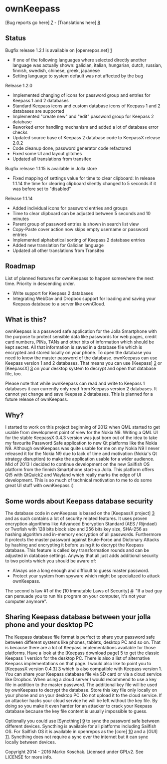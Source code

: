 ownKeepass
==========

[Bug reports go here] [7] - [Translations here] [8]

Status
------

Bugfix release 1.2.1 is available on [openrepos.net] [1]
* If one of the following languages where selected directly another language was actually shown: galician, italian, hungarian, dutch, russian, finnish, swedish, chinese, greek, japanese
* Setting language to system default was not affected by the bug

Release 1.2.0
* Implemented changing of icons for password group and entries for Keepass 1 and 2 databases
* Standard Keepass icons and custom database icons of Keepass 1 and 2 databases are supported
* Implemented "create new" and "edit" password group for Keepass 2 database
* Reworked error handling mechanism and added a lot of database error checks
* Updated source base of Keepass 2 database code to KeepassX release 2.0.2
* Code cleanup done, password generator code refactored
* Fixed some UI and layout glitches
* Updated all translations from transifex

Bugfix release 1.1.15 is available in Jolla store
* Fixed mapping of settings value for time to clear clipboard: In release 1.1.14 the time for clearing clipboard silently changed to 5 seconds if it was before set to "disabled"

Release 1.1.14
* Added individual icons for password entries and groups
* Time to clear clipboard can be adjusted between 5 seconds and 10 minutes
* Parent group of password entries is shown in search list view
* Copy-Paste cover action now skips empty username or password entries
* Implemented alphabetical sorting of Keepass 2 database entries
* Added new translation for Galician language 
* Updated all other translations from Transifex

Roadmap
-------

List of planned features for ownKeepass to happen somewhere the next time. Priority
in descending order.

*   Write support for Keepass 2 databases
*   Integrating WebDav and Dropbox support for loading and saving your Keepass database to a server like ownCloud.


What is this?
-------------

ownKeepass is a password safe application for the Jolla Smartphone with the purpose to
protect sensible data like passwords for web pages, credit card numbers,
PINs, TANs and other bits of information which should be kept secret. All that information
is saved in a database file which is encrypted and stored locally on your phone. To open
the database you need to know the master password of the database. ownKeepass can use Keepass
version 1 and 2 databases. That means you can use [Keepass] [2] or [KeepassX] [3] on your desktop 
system to decrypt and open that database file, too.

Please note that while ownKeepass can read and write to Keepass 1 databases it can currently only
read from Keepass version 2 databases. It cannot yet change and save Keepass 2 databases.
This is planned for a future release of ownKeepass.

Why?
----

I started to work on this project beginning of 2012 when QML started to get usable from development point
of view for the Nokia N9. Writing a QML UI for the stable KeepassX 0.4.3 version was just born out of the
idea to take my favourite Password Safe application to new Qt platforms like the Nokia N9. Although
ownKeepass was quite usable for me on my Nokia N9 I never released it for the Nokia N9 due to lack of
time and motivation (Nokia's Qt strategy disruption) to make the application usable for a wider audience.
Mid of 2013 I decided to continue development on the new Sailfish OS platform from the finnish Smartphone
start-up Jolla. This platform offers Qt5 with QtQuick2 and Wayland which really marks the edge of UI
development. This is so much of technical motivation to me to do some great UI stuff with ownKeepass :)

Some words about Keepass database security
------------------------------------------

The database code in ownKeepass is based on the [KeepassX project] [3] and as such contains a lot of
security related features. It uses proven encryption algorithms like Advanced Encryption Standard
(AES / Rijndael) or Twofish with 128 bits block size and 256 bits key size, SHA-256 as hashing
algorithm and in-memory encryption of all passwords. Furthermore it protects the master
password against Brute-Force and Dictonary Attacks by hashing and encrypting it before
using it to decrypt the Keepass database. This feature is called key transformation rounds and can be
adjusted in database settings. Anyway that all just adds additional security to two points which
you should be aware of:

*   Always use a long enough and difficult to guess master password.
*   Protect your system from spyware which might be specialized to attack ownKeepass.

The second is law #1 of the [10 Immutable Laws of Security] [4]: "If a bad guy can persuade you to run
his program on your computer, it's not your computer anymore".

Sharing Keepass database between your jolla phone and your desktop PC
---------------------------------------------------------------------

The Keepass database file format is perfect to share your password safe between different
systems like phones, tablets, desktop PC and so on. That is because there are a lot of Keepass
implementations available for those platforms. Have a look at the [Keepass download page] [5] to get the classic Keepass 1
version for the desktop PC. There is also a list of alternative Keepass implementations on that page.
I would also like to point you to [KeepassX version 0.4.3] [3] which is also
compatible with Keepass version 1.
You can share your Keepass database file via SD card or via a cloud service like Dropbox.
When using a cloud server I would recommend to use a key file in addition to the master password.
The additional key file will be used by ownKeepass to decrypt the database. Store this key file
only locally on your phone and on your desktop PC. Do not upload it to the cloud service. If an attacker
hacks your cloud service he will be left without the key file. By doing so you make it even
harder for an attacker to crack your Keepass database because the key file content is usually
impossible to guess.

Optionally you could use [Syncthing] [9] to sync the password safe between different devices. Syncthing is available for
all platforms including Sailfish OS. For Sailfish OS it is available in openrepos as the [core] [10] and a [GUI] [11].
Syncthing does not require a sync over the internet but it can sync locally between devices.

Copyright 2014 - 2016 Marko Koschak. Licensed under GPLv2. See LICENSE for more info.

[1]: https://openrepos.net/content/jobe/ownkeepass                     "Beta and testing releases"
[2]: http://www.keepass.info/help/v1/setup.html                        "Official Keepass homepage for version 1"
[3]: http://www.keepassx.org                                           "KeepassX project homepage"
[4]: http://technet.microsoft.com/en-us/library/cc722487.aspx          "10 Immutable Laws of Security"
[5]: http://www.keepass.info/download.html                             "Download classic Keepass"
[6]: https://github.com/jobe-m/ownkeepass/milestones                   "Status of next major ownKeepass releases"
[7]: https://github.com/jobe-m/ownkeepass/issues
[8]: https://www.transifex.com/projects/p/jobe_m-ownKeepass/
[9]: https://syncthing.net/                                            "Syncthing homepage"
[10]: https://openrepos.net/content/fooxl/syncthing-inotify-bin        "Syncthing core for SFOS"
[11]: https://openrepos.net/content/fooxl/syncthing-sf                 "Syncthing GUI for SFOS"
